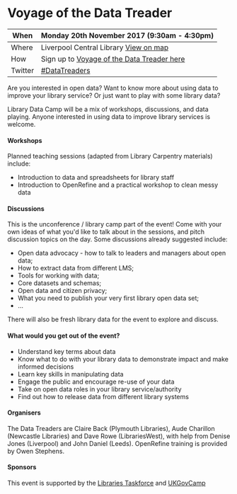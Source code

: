 Voyage of the Data Treader
==========================

| When | Monday 20th November 2017 (9:30am - 4:30pm) |
| ---- | ------------------------------------------- |
| Where | Liverpool Central Library [View on map](https://maps.google.com/maps?hl=en-GB&q=53.40993169999999,-2.980787100000043&sll=53.40993169999999,-2.980787100000043&z=13&markers=53.40993169999999,-2.980787100000043)  |
| How | Sign up to [Voyage of the Data Treader here](https://www.eventbrite.co.uk/e/voyage-of-the-data-treader-library-data-camp-2017-registration-37308706345) |
| Twitter | [#DataTreaders](https://twitter.com/search?q=%23datatreaders) |

Are you interested in open data? Want to know more about using data to improve your library service? Or just want to play with some library data?

Library Data Camp will be a mix of workshops, discussions, and data playing. Anyone interested in using data to improve library services is welcome.

#### Workshops

Planned teaching sessions (adapted from Library Carpentry materials) include:

- Introduction to data and spreadsheets for library staff
- Introduction to OpenRefine and a practical workshop to clean messy data

#### Discussions

This is the unconference / library camp part of the event! Come with your own ideas of what you'd like to talk about in the sessions, and pitch discussion topics on the day. Some discussions already suggested include:

- Open data advocacy - how to talk to leaders and managers about open data;
- How to extract data from different LMS;
- Tools for working with data;
- Core datasets and schemas;
- Open data and citizen privacy;
- What you need to publish your very first library open data set;
- ...

There will also be fresh library data for the event to explore and discuss.

#### What would you get out of the event?

- Understand key terms about data
- Know what to do with your library data to demonstrate impact and make informed decisions
- Learn key skills in manipulating data
- Engage the public and encourage re-use of your data
- Take on open data roles in your library service/authority
- Find out how to release data from different library systems

#### Organisers

The Data Treaders are Claire Back (Plymouth Libraries), Aude Charillon (Newcastle Libraries) and Dave Rowe (LibrariesWest), with help from Denise Jones (Liverpool) and John Daniel (Leeds). OpenRefine training is provided by Owen Stephens.

#### Sponsors

This event is supported by the [Libraries Taskforce](https://librariestaskforce.blog.gov.uk/) and [UKGovCamp](https://www.ukgovcamp.com/2017/10/17/library-data-day/)
